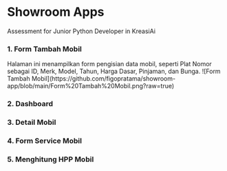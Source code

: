 <h1>Showroom Apps</h1>

<p>Assessment for Junior Python Developer in KreasiAi</p>

<h3>1. Form Tambah Mobil</h3>
Halaman ini menampilkan form pengisian data mobil, seperti Plat Nomor sebagai ID, Merk, Model, Tahun, Harga Dasar, Pinjaman, dan Bunga.
![Form Tambah Mobil](https://github.com/figopratama/showroom-app/blob/main/Form%20Tambah%20Mobil.png?raw=true)
<h3>2. Dashboard</h3>

<h3>3. Detail Mobil</h3>

<h3>4. Form Service Mobil</h3>

<h3>5. Menghitung HPP Mobil</h3>
